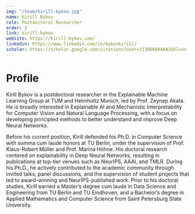 ```yaml
---
img: "/team/kirill-bykov.jpg"
name: Kirill Bykov
role: Postdoctoral Researcher
order: 2
link: kirill-bykov
website: https://kirill-bykov.com/
linkedin: https://www.linkedin.com/in/bykovkirill/
scholar: https://scholar.google.com/citations?user=tI39EK8AAAAJ&hl=en
---
```


# Profile
Kirill Bykov is a postdoctoral researcher in the Explainable Machine Learning Group at TUM and Helmholtz Munich, led by Prof. Zeynep Akata. He is broadly interested in Explainable AI and Mechanistic Interpretability for Computer Vision and Natural Language Processing, with a focus on developing principled methods to better understand and improve Deep Neural Networks.

Before his current position, Kirill defended his Ph.D. in Computer Science with summa cum laude honors at TU Berlin, under the supervision of Prof. Klaus-Robert Müller and Prof. Marina Höhne. His doctoral research centered on explainability in Deep Neural Networks, resulting in publications at top-tier venues such as NeurIPS, AAAI, and TMLR. During his Ph.D., he actively contributed to the academic community through invited talks, panel discussions, and the supervision of student projects that led to award-winning and NeurIPS-published work.
Prior to his doctoral studies, Kirill earned a Master’s degree cum laude in Data Science and Engineering from TU Berlin and TU Eindhoven, and a Bachelor’s degree in Applied Mathematics and Computer Science from Saint Petersburg State University.